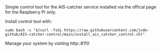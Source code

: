 Simple control tool for the AIS-catcher service installed via the offical page for the Raspberry Pi only. 

Install control tool with:
```
sudo bash -c "$(curl -fsSL https://raw.githubusercontent.com/jvde-github/AIS-catcher-control/main/install_ais_catcher_control.sh)"
```

Manage your system by visiting http:<IP address RPI>:8110

